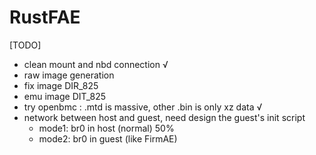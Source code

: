 # RustFAE

[TODO]
- clean mount and nbd connection  √
- raw image generation
- fix image DIR_825
- emu image DIT_825
- try openbmc : .mtd is massive, other .bin is only xz data √
- network between host and guest, need design the guest's init script
  - mode1: br0 in host (normal)         50%
  - mode2: br0 in guest (like FirmAE)